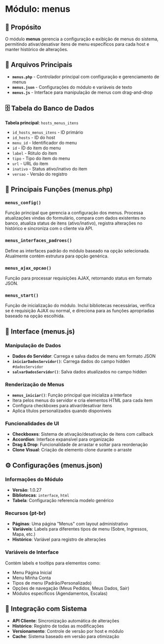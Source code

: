 # Módulo: menus

## 🎯 Propósito
O módulo **menus** gerencia a configuração e exibição de menus do sistema, permitindo ativar/desativar itens de menu específicos para cada host e manter histórico de alterações.

## 📁 Arquivos Principais
- **`menus.php`** - Controlador principal com configuração e gerenciamento de menus
- **`menus.json`** - Configurações do módulo e variáveis de texto
- **`menus.js`** - Interface para manipulação de menus com drag-and-drop

## 🗄️ Tabela do Banco de Dados
**Tabela principal**: `hosts_menus_itens`
- `id_hosts_menus_itens` - ID primário
- `id_hosts` - ID do host
- `menu_id` - Identificador do menu
- `id` - ID do item do menu
- `label` - Rótulo do item
- `tipo` - Tipo do item do menu
- `url` - URL do item
- `inativo` - Status ativo/inativo do item
- `versao` - Versão do registro

## 🔧 Principais Funções (menus.php)

### `menus_config()`
Função principal que gerencia a configuração dos menus. Processa atualizações vindas do formulário, compara com dados existentes no banco, atualiza status de itens (ativo/inativo), registra alterações no histórico e sincroniza com o cliente via API.

### `menus_interfaces_padroes()`
Define as interfaces padrão do módulo baseado na opção selecionada. Atualmente contém estrutura para opção genérica.

### `menus_ajax_opcao()`
Função para processar requisições AJAX, retornando status em formato JSON.

### `menus_start()`
Função de inicialização do módulo. Inclui bibliotecas necessárias, verifica se é requisição AJAX ou normal, e direciona para as funções apropriadas baseado na opção escolhida.

## 🎨 Interface (menus.js)

### Manipulação de Dados
- **Dados do Servidor**: Carrega e salva dados de menu em formato JSON
- **`iniciarDadosServidor()`**: Carrega dados do campo hidden `#dadosServidor`
- **`salvarDadosServidor()`**: Salva dados atualizados no campo hidden

### Renderização de Menus
- **`menus_iniciar()`**: Função principal que inicializa a interface
- Itera pelos menus do servidor e cria elementos HTML para cada item
- Configura checkboxes para ativar/desativar itens
- Aplica títulos personalizados quando disponíveis

### Funcionalidades de UI
- **Checkboxes**: Sistema de ativação/desativação de itens com callback
- **Accordion**: Interface expansível para organização
- **Drag & Drop**: Funcionalidade de arrastar e soltar para reordenação
- **Clone Visual**: Criação de elemento clone durante o arraste

## ⚙️ Configurações (menus.json)

### Informações do Módulo
- **Versão**: 1.0.27
- **Bibliotecas**: `interface`, `html`
- **Tabela**: Configuração referencia modelo genérico

### Recursos (pt-br)
- **Páginas**: Uma página "Menus" com layout administrativo
- **Variáveis**: Labels para diferentes tipos de menu (Sobre, Ingressos, Mapa, etc.)
- **Histórico**: Variável para registro de alterações

### Variáveis de Interface
Contém labels e tooltips para elementos como:
- Menu Página Inicial
- Menu Minha Conta  
- Tipos de menu (Padrão/Personalizado)
- Opções de navegação (Meus Pedidos, Meus Dados, Sair)
- Módulos específicos (Agendamentos, Escalas)

## 🔄 Integração com Sistema
- **API Cliente**: Sincronização automática de alterações
- **Histórico**: Registro de todas as modificações
- **Versionamento**: Controle de versão por host e módulo
- **Cache**: Sistema baseado em versão para otimização
